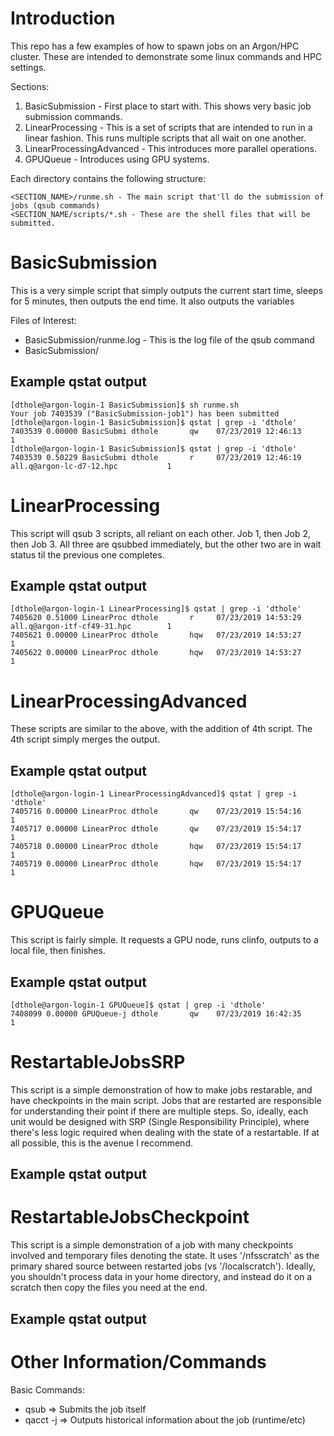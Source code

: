 # Introduction

This repo has a few examples of how to spawn jobs on an Argon/HPC cluster.  These are intended to demonstrate some linux commands and HPC settings.

Sections:
1. BasicSubmission - First place to start with.  This shows very basic job submission commands.
2. LinearProcessing - This is a set of scripts that are intended to run in a linear fashion.  This runs multiple scripts that all wait on one another.
3. LinearProcessingAdvanced - This introduces more parallel operations.
4. GPUQueue - Introduces using GPU systems.

Each directory contains the following structure:

```
<SECTION_NAME>/runme.sh - The main script that'll do the submission of jobs (qsub commands)
<SECTION_NAME/scripts/*.sh - These are the shell files that will be submitted.
```

# BasicSubmission

This is a very simple script that simply outputs the current start time, sleeps for 5 minutes, then outputs the end time.  It also outputs the variables

Files of Interest:
- BasicSubmission/runme.log - This is the log file of the qsub command
- BasicSubmission/

## Example qstat output

```
[dthole@argon-login-1 BasicSubmission]$ sh runme.sh 
Your job 7403539 ("BasicSubmission-job1") has been submitted
[dthole@argon-login-1 BasicSubmission]$ qstat | grep -i 'dthole'
7403539 0.00000 BasicSubmi dthole       qw    07/23/2019 12:46:13                                    1        
[dthole@argon-login-1 BasicSubmission]$ qstat | grep -i 'dthole'
7403539 0.50229 BasicSubmi dthole       r     07/23/2019 12:46:19 all.q@argon-lc-d7-12.hpc           1    
```

# LinearProcessing

This script will qsub 3 scripts, all reliant on each other.  Job 1, then Job 2, then Job 3.  All three are qsubbed immediately, but the other two are in wait status til the previous one completes.

## Example qstat output

```
[dthole@argon-login-1 LinearProcessing]$ qstat | grep -i 'dthole'   
7405620 0.51000 LinearProc dthole       r     07/23/2019 14:53:29 all.q@argon-itf-cf49-31.hpc        1        
7405621 0.00000 LinearProc dthole       hqw   07/23/2019 14:53:27                                    1        
7405622 0.00000 LinearProc dthole       hqw   07/23/2019 14:53:27                                    1
```

# LinearProcessingAdvanced
These scripts are similar to the above, with the addition of 4th script. The 4th script simply merges the output.

## Example qstat output

```
[dthole@argon-login-1 LinearProcessingAdvanced]$ qstat | grep -i 'dthole'
7405716 0.00000 LinearProc dthole       qw    07/23/2019 15:54:16                                    1        
7405717 0.00000 LinearProc dthole       qw    07/23/2019 15:54:17                                    1        
7405718 0.00000 LinearProc dthole       hqw   07/23/2019 15:54:17                                    1        
7405719 0.00000 LinearProc dthole       hqw   07/23/2019 15:54:17                                    1 
```

# GPUQueue
This script is fairly simple.  It requests a GPU node, runs clinfo, outputs to a local file, then finishes.

## Example qstat output

```
[dthole@argon-login-1 GPUQueue]$ qstat | grep -i 'dthole'
7408099 0.00000 GPUQueue-j dthole       qw    07/23/2019 16:42:35                                    1
```
# RestartableJobsSRP
This script is a simple demonstration of how to make jobs restarable, and have checkpoints in the main script.  Jobs that are restarted are responsible for understanding their point if there are multiple steps.  So, ideally, each unit would be designed with SRP (Single Responsibility Principle), where there's less logic required when dealing with the state of a restartable.  If at all possible, this is the avenue I recommend.

## Example qstat output

# RestartableJobsCheckpoint
This script is a simple demonstration of a job with many checkpoints involved and temporary files denoting the state.  It uses '/nfsscratch' as the primary shared source between restarted jobs (vs '/localscratch').  Ideally, you shouldn't process data in your home directory, and instead do it on a scratch then copy the files you need at the end.

## Example qstat output

# Other Information/Commands

Basic Commands:
- qsub => Submits the job itself
- qacct -j <JOBID> => Outputs historical information about the job (runtime/etc)

